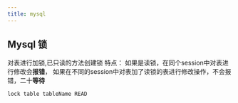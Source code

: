 ```yaml
---
title: mysql
---
```

## Mysql 锁
对表进行加锁,已只读的方法创建锁
特点： 如果是读锁，在同个session中对表进行修改会**报错**，
如果在不同的session中对表加了读锁的表进行修改操作，不会报错，二十**等待**
```sh 
lock table tableName READ
```
